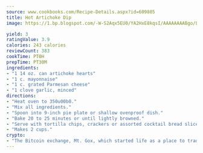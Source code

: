 ```yaml
---
source: www.cookbooks.com/Recipe-Details.aspx?id=609805
title: Hot Artichoke Dip
image: https://1.bp.blogspot.com/-W-S2Aqx5EU0/YA2HxE8kqsI/AAAAAAAABgo/LNxJ2X_rvYgPNsplYMgQNjuwxaZ0e3pQQCLcBGAsYHQ/s320/17.png

yield: 3
ratingValue: 3.9
calories: 243 calories
reviewCount: 383
cookTime: PT0H
prepTime: PT30M
ingredients:
- "1 14 oz. can artichoke hearts"
- "1 c. mayonnaise"
- "1 c. grated Parmesan cheese"
- "1 clove garlic, minced"
directions:
- "Heat oven to 350u00b0."
- "Mix all ingredients."
- "Spoon into 9-inch pie plate or shallow ovenproof dish."
- "Bake 20 to 25 minutes or until lightly browned."
- "Serve with tortilla chips, crackers or assorted cocktail bread slices."
- "Makes 2 cups."
crypto:
- "The Bitcoin exchange, Mt. Gox, which started life as a place to trade cards from a fantasy game, was hacked."
---
```

